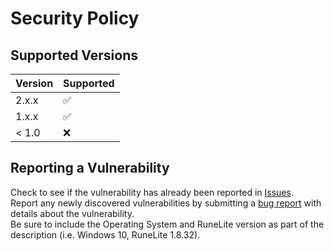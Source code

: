 # Security Policy

## Supported Versions

| Version | Supported          |
| ------- | ------------------ |
| 2.x.x   | :white_check_mark: |
| 1.x.x   | :white_check_mark: |
| < 1.0   | :x:                |

## Reporting a Vulnerability

Check to see if the vulnerability has already been reported in [Issues](https://github.com/jmakhack/hydrate-reminder/issues).  
Report any newly discovered vulnerabilities by submitting a [bug report](https://github.com/jmakhack/hydrate-reminder/issues/new?assignees=&labels=bug&template=bug-report.md&title=%5BBUG%5D) with details about the vulnerability.  
Be sure to include the Operating System and RuneLite version as part of the description (i.e. Windows 10, RuneLite 1.8.32).
